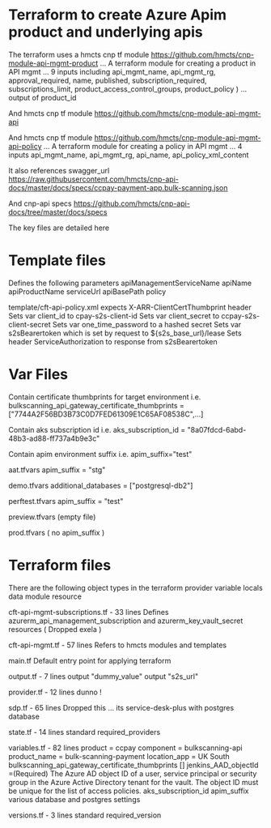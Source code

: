# Terraform to create Azure Apim product and underlying apis

The terraform uses a hmcts cnp tf module
https://github.com/hmcts/cnp-module-api-mgmt-product
... A terraform module for creating a product in API mgmt
... 9 inputs including api_mgmt_name, api_mgmt_rg, approval_required, name, published, 
    subscription_required, subscriptions_limit, product_access_control_groups, product_policy )
... output of product_id


And hmcts cnp tf module
https://github.com/hmcts/cnp-module-api-mgmt-api


And hmcts cnp tf module
https://github.com/hmcts/cnp-module-api-mgmt-api-policy
... A terraform module for creating a policy in API mgmt
... 4 inputs api_mgmt_name, api_mgmt_rg, api_name, api_policy_xml_content


It also references swagger_url
https://raw.githubusercontent.com/hmcts/cnp-api-docs/master/docs/specs/ccpay-payment-app.bulk-scanning.json

And cnp-api specs
https://github.com/hmcts/cnp-api-docs/tree/master/docs/specs


The key files are detailed here


# Template files
Defines the following parameters
apiManagementServiceName
apiName
apiProductName
serviceUrl
apiBasePath
policy


template/cft-api-policy.xml
expects X-ARR-ClientCertThumbprint header
Sets var client_id to cpay-s2s-client-id
Sets var client_secret to ccpay-s2s-client-secret
Sets var one_time_password to a hashed secret
Sets var s2sBearertoken which is set by request to ${s2s_base_url}/lease
Sets header ServiceAuthorization to response from s2sBearertoken


# Var Files
Contain certificate thumbprints for target environment
i.e. bulkscanning_api_gateway_certificate_thumbprints = ["7744A2F56BD3B73C0D7FED61309E1C65AF08538C",...]

Contain aks subscription id
i.e. aks_subscription_id = "8a07fdcd-6abd-48b3-ad88-ff737a4b9e3c"

Contain apim environment suffix
i.e. apim_suffix="test"

aat.tfvars
apim_suffix = "stg"

demo.tfvars
additional_databases = ["postgresql-db2"]

perftest.tfvars
apim_suffix = "test"

preview.tfvars
(empty file)

prod.tfvars
( no apim_suffix )


# Terraform files
There are the following object types in the terraform
provider
variable
locals
data
module
resource


cft-api-mgmt-subscriptions.tf - 33 lines
Defines azurerm_api_management_subscription and azurerm_key_vault_secret resources
( Dropped exela )


cft-api-mgmt.tf - 57 lines
Refers to hmcts modules and templates


main.tf
Default entry point for applying terraform


output.tf - 7 lines
output "dummy_value"
output "s2s_url"

provider.tf - 12 lines
dunno !

sdp.tf - 65 lines
Dropped this ... its service-desk-plus with postgres database


state.tf - 14 lines
standard required_providers


variables.tf - 82 lines
product = ccpay
component = bulkscanning-api
product_name = bulk-scanning-payment
location_app = UK South
bulkscanning_api_gateway_certificate_thumbprints []
jenkins_AAD_objectId =(Required) The Azure AD object ID of a user, service principal or security group in the Azure Active Directory tenant for the vault. 
The object ID must be unique for the list of access policies.
aks_subscription_id
apim_suffix
various database and postgres settings


versions.tf - 3 lines
standard required_version